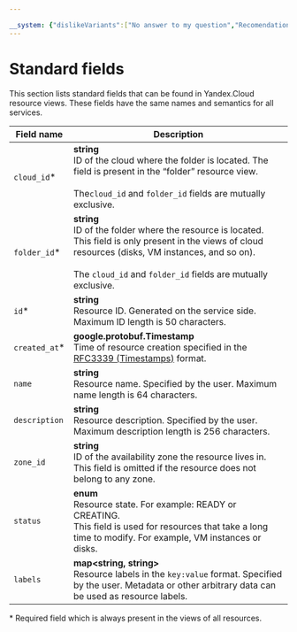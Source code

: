 ```yaml
---

__system: {"dislikeVariants":["No answer to my question","Recomendations didn't help","The content doesn't match title","Other"]}
---
```

# Standard fields

This section lists standard fields that can be found in Yandex.Cloud resource views. These fields have the same names and semantics for all services.

| Field name | Description |
| ----- | ----- |
| `cloud_id`* | <b>string</b> <br/> ID of the cloud where the folder is located. The field is present in the <q>folder</q> resource view.<br/><br/>The`cloud_id` and `folder_id` fields are mutually exclusive. |
| `folder_id`* | <b>string</b> <br/> ID of the folder where the resource is located. This field is only present in the views of cloud resources (disks, VM instances, and so on).<br/><br/>The `cloud_id` and `folder_id` fields are mutually exclusive. |
| `id`* | <b>string</b> <br/> Resource ID. Generated on the service side. Maximum ID length is 50 characters. |
| `created_at`* | <b>google.protobuf.Timestamp</b> <br/> Time of resource creation specified in the [RFC3339 (Timestamps)](https://www.ietf.org/rfc/rfc3339.txt) format. |
| `name` | <b>string</b> <br/>Resource name. Specified by the user. Maximum name length is 64 characters. |
| `description` | <b>string</b> <br/> Resource description. Specified by the user. Maximum description length is 256 characters. |
| `zone_id` | <b>string</b> <br/> ID of the availability zone the resource lives in.<br/>This field is omitted if the resource does not belong to any zone. |
| `status` | <b>enum</b> <br/> Resource state. For example: READY or CREATING.<br/>This field is used for resources that take a long time to modify. For example, VM instances or disks. |
| `labels` | <b>map<string, string></b> <br/> Resource labels in the `` key:value `` format. Specified by the user. Metadata or other arbitrary data can be used as resource labels. |

\* Required field which is always present in the views of all resources.

